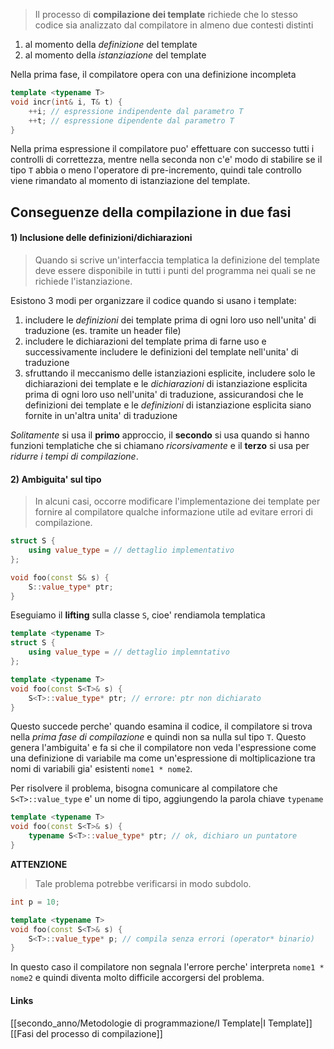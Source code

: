 >Il processo di **compilazione dei template** richiede che lo stesso codice sia analizzato dal compilatore in almeno due contesti distinti

1. al momento della *definizione* del template
2. al momento della *istanziazione* del template

Nella prima fase, il compilatore opera con una definizione incompleta
```cpp
template <typename T>
void incr(int& i, T& t) {
	++i; // espressione indipendente dal parametro T
	++t; // espressione dipendente dal parametro T
}
```
Nella prima espressione il compilatore puo' effettuare con successo tutti i controlli di correttezza, mentre nella seconda non c'e' modo di stabilire se il tipo `T` abbia o meno l'operatore di pre-incremento, quindi tale controllo viene rimandato al momento di istanziazione del template.

## Conseguenze della compilazione in due fasi

#### 1) Inclusione delle definizioni/dichiarazioni

>Quando si scrive un'interfaccia templatica la definizione del template deve essere disponibile in tutti i punti del programma nei quali se ne richiede l'istanziazione.

Esistono 3 modi per organizzare il codice quando si usano i template:
1. includere le *definizioni* dei template prima di ogni loro uso nell'unita' di traduzione (es. tramite un header file)
2. includere le dichiarazioni del template prima di farne uso e successivamente includere le definizioni del template nell'unita' di traduzione
3. sfruttando il meccanismo delle istanziazioni esplicite, includere solo le dichiarazioni dei template e le *dichiarazioni* di istanziazione esplicita prima di ogni loro uso nell'unita' di traduzione, assicurandosi che le definizioni dei template e le *definizioni* di istanziazione esplicita siano fornite in un'altra unita' di traduzione

*Solitamente* si usa il **primo** approccio, il **secondo** si usa quando si hanno funzioni templatiche che si chiamano *ricorsivamente* e il **terzo** si usa per *ridurre i tempi di compilazione*.

#### 2)  Ambiguita' sul tipo
>In alcuni casi, occorre modificare l'implementazione dei template per fornire al compilatore qualche informazione utile ad evitare errori di compilazione.

```cpp
struct S {
	using value_type = // dettaglio implementativo
};

void foo(const S& s) {
	S::value_type* ptr;
}
```

Eseguiamo il **lifting** sulla classe `S`, cioe' rendiamola templatica

```cpp
template <typename T>
struct S {
	using value_type = // dettaglio implemntativo
};

template <typename T>
void foo(const S<T>& s) {
	S<T>::value_type* ptr; // errore: ptr non dichiarato
}
```

Questo succede perche' quando esamina il codice, il compilatore si trova nella *prima fase di compilazione* e quindi non sa nulla sul tipo `T`. Questo genera l'ambiguita' e fa si che il compilatore non veda l'espressione come una definizione di variabile ma come un'espressione di moltiplicazione tra nomi di variabili gia' esistenti `nome1 * nome2`.

Per risolvere il problema, bisogna comunicare al compilatore che `S<T>::value_type` e' un nome di tipo, aggiungendo la parola chiave `typename`
```cpp
template <typename T>
void foo(const S<T>& s) {
	typename S<T>::value_type* ptr; // ok, dichiaro un puntatore
}
```

**ATTENZIONE**
>Tale problema potrebbe verificarsi in modo subdolo.

```cpp
int p = 10;

template <typename T>
void foo(const S<T>& s) {
	S<T>::value_type* p; // compila senza errori (operator* binario)
}
```

In questo caso il compilatore non segnala l'errore perche' interpreta `nome1 * nome2` e quindi diventa molto difficile accorgersi del problema.

#### Links
[[secondo_anno/Metodologie di programmazione/I Template|I Template]]
[[Fasi del processo di compilazione]]